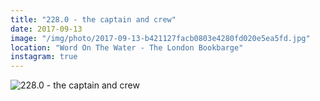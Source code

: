 ```yaml
---
title: "228.0 - the captain and crew"
date: 2017-09-13
image: "/img/photo/2017-09-13-b421127facb0803e4280fd020e5ea5fd.jpg"
location: "Word On The Water - The London Bookbarge"
instagram: true
---
```


![228.0 - the captain and crew](/img/photo/2017-09-13-b421127facb0803e4280fd020e5ea5fd.jpg)
